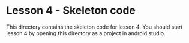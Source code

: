 # Lesson 4 - Skeleton code
This directory contains the skeleton code for lesson 4. You should start lesson 4 by opening this directory as a project in android studio.